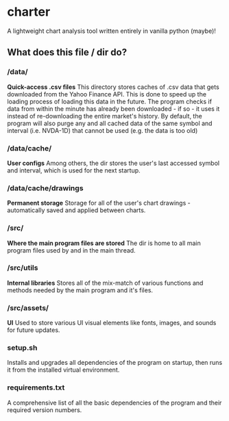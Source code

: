 # charter
A lightweight chart analysis tool written entirely in vanilla python (maybe)!

## What does this file / dir do?
### /data/
**Quick-access .csv files**
This directory stores caches of .csv data that gets downloaded from the Yahoo Finance API.
This is done to speed up the loading process of loading this data in the future.
The program checks if data from within the minute has already been downloaded - if so - it uses it instead of re-downloading the entire market's history. By default, the program will also purge any and all cached data of the same symbol and interval (i.e. NVDA-1D) that cannot be used (e.g. the data is too old)

### /data/cache/
**User configs**
Among others, the dir stores the user's last accessed symbol and interval, which is used for the next startup.

### /data/cache/drawings
**Permanent storage**
Storage for all of the user's chart drawings - automatically saved and applied between charts.

### /src/
**Where the main program files are stored**
The dir is home to all main program files used by and in the main thread.

### /src/utils
**Internal libraries**
Stores all of the mix-match of various functions and methods needed by the main program and it's files.

### /src/assets/
**UI**
Used to store various UI visual elements like fonts, images, and sounds for future updates.

### setup.sh
Installs and upgrades all dependencies of the program on startup, then runs it from the installed virtual environment.

### requirements.txt
A comprehensive list of all the basic dependencies of the program and their required version numbers.
